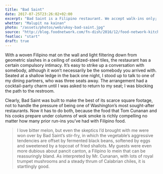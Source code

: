 ```yaml
---
title: "Bad Saint"
date: 2017-07-25T23:26:02+02:00
excerpt: "Bad Saint is a Filipino restaurant. We accept walk-ins only; no reservations.We have a tiny dining room and can only seat groups of 4 or fewer."
whetter: "Malupit na kainan"
photo: "/assets/photos/web/ukoy-bad-saint.jpg"
source: "http://blog.foodnetwork.com/fn-dish/2016/12/food-network-kitchen-foretells-the-trends-to-look-for-in-2017/"
featloc: "start"
draft: true
---
```


With a woven Filipino mat on the wall and light filtering down from geometric slashes in a ceiling of oxidized-steel tiles, the restaurant has a certain compulsory intimacy. It’s easy to strike up a conversation with somebody, although it won’t necessarily be the somebody you arrived with. Seated at a shallow ledge in the back one night, I stood up to talk to one of my dining partners, who was three seats away. The arrangement had a cocktail-party charm until I was asked to return to my seat; I was blocking the path to the restroom.

Clearly, Bad Saint was built to make the best of its scarce square footage, not to handle the pressure of being one of Washington’s most sought-after restaurants. Now it has to do both, because the food that Tom Cunanan and his cooks prepare under columns of wok smoke is richly compelling no matter how many prior run-ins you’ve had with Filipino food.

> I love bitter melon, but even the skeptics I’d brought with me were won over by Bad Saint’s stir-fry, in which the vegetable’s aggressive tendencies are offset by fermented black beans, softened by eggs and sweetened by a topcoat of fried shallots. My guests were even more dubious about pancit canton, a Filipino lo mein that can be reassuringly bland. As interpreted by Mr. Cunanan, with lots of royal trumpet mushrooms and a steady thrum of Calabrian chiles, it is startlingly good.